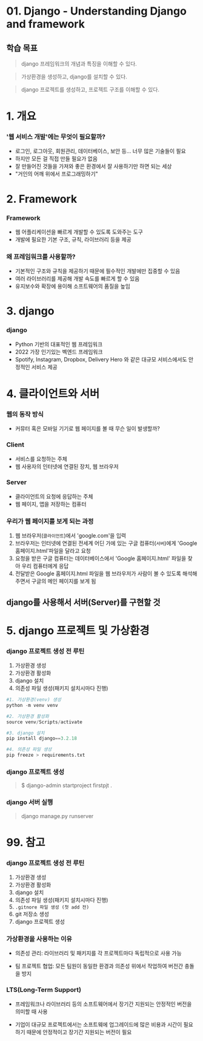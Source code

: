 # 01. Django - Understanding Django and framework

## 학습 목표

> django 프레임워크의 개념과 특징을 이해할 수 있다.

> 가상환경을 생성하고, django를 설치할 수 있다.

> django 프로젝트를 생성하고, 프로젝트 구조를 이해할 수 있다.

# 1. 개요

### '웹 서비스 개발'에는 무엇이 필요할까?
- 로그인, 로그아웃, 회원관리, 데이터베이스, 보안 등... 너무 많은 기술들이 필요
- 하지만 모든 걸 직접 만들 필요가 없음
- 잘 만들어진 것들을 가져와 좋은 환경에서 잘 사용하기만 하면 되는 세상
- "거인의 어깨 위에서 프로그래밍하기"

# 2. Framework

### Framework
- 웹 어플리케이션을 빠르게 개발할 수 있도록 도와주는 도구
- 개발에 필요한 기본 구조, 규칙, 라이브러리 등을 제공

### 왜 프레임워크를 사용할까?
- 기본적인 구조와 규칙을 제공하기 때문에 필수적인 개발에만 집중할 수 있음
- 여러 라이브러리를 제공해 개발 속도를 빠르게 할 수 있음
- 유지보수와 확장에 용이해 소프트웨어의 품질을 높임

# 3. django

### django
- Python 기반의 대표적인 웹 프레임워크
- 2022 가장 인기있는 벡엔드 프레임워크
- Spotify, Instagram, Dropbox, Delivery Hero 와 같은 대규모 서비스에서도 안정적인 서비스 제공

# 4. 클라이언트와 서버

### 웹의 동작 방식
- 커뮤터 혹은 모바일 기기로 웹 페이지를 볼 때 무슨 일이 발생할까?

### Client
- 서비스를 요청하는 주체
- 웹 사용자의 인터넷에 연결된 장치, 웹 브라우저

### Server
- 클라이언트의 요청에 응답하는 주체
- 웹 페이지, 앱을 저장하는 컴퓨터

### 우리가 웹 페이지를 보게 되는 과정
1. 웹 브라우저(`클라이언트`)에서 'google.com'을 입력
2. 브라우저는 인터넷에 연결된 전세계 어딘 가에 있는 구글 컴퓨터(`서버`)에게 'Google 홈페이지.html'파일을 달라고 요청
3. 요청을 받은 구글 컴퓨터는 데이터베이스에서 'Google 홈페이지.html' 파일을 찾아 우리 컴퓨터에게 응답
4. 전달받은 Google 홈페이지.html 파일을 웹 브라우저가 사람이 볼 수 있도록 해석해주면서 구글의 메인 페이지를 보게 됨

## django를 사용해서 서버(Server)를 구현할 것

# 5. django 프로젝트 및 가상환경

### django 프로젝트 생성 전 루틴
1. 가상환경 생성
2. 가상환경 활성화
3. django 설치
4. 의존성 파일 생성(패키지 설치시마다 진행)

``` python
#1. 가상환경(venv) 생성
python -m venv venv

#2. 가상환경 활성화
source venv/Scripts/activate

#3. django 설치
pip install django==3.2.18

#4. 의존성 파일 생성
pip freeze > requirements.txt
```

### django 프로젝트 생성

> $ django-admin startproject firstpjt .

### django 서버 실행

> django manage.py runserver

# 99. 참고

### django 프로젝트 생성 전 루틴
1. 가상환경 생성
2. 가상환경 활성화
3. django 설치
4. 의존성 파일 생성(패키지 설치시마다 진행)
5. `.gitnore 파일 생성 (첫 add 전)`
6. git 저장소 생성
7. django 프로젝트 생성

### 가상환경을 사용하는 이유
- 의존성 관리: 라이브러리 및 패키지를 각 프로젝트마다 독립적으로 사용 가능

- 팀 프로젝트 협업: 모든 팀원이 동일한 환경과 의존성 위에서 작업하여 버전간 충돌을 방지

### LTS(Long-Term Support)
- 프레임워크나 라이브러리 등의 소프트웨어에서 장기간 지원되는 안정적인 버전을 의미할 때 사용

- 기업이 대규모 프로젝트에서는 소프트웨에 업그레이드에 많은 비용과 시간이 필요하기 때문에 안정적이고 장기간 지원되는 버전이 필요



